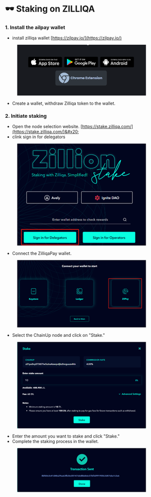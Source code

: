 # 🕶 Staking on ZILLIQA

### 1. Install the ailpay wallet

* install zilliqa wallet [https://zilpay.io/](https://zilpay.io/)

<figure><img src="../.gitbook/assets/4d779f0ed3b49c953e1ceef938cb14a.png" alt=""><figcaption></figcaption></figure>

* Create a wallet, withdraw Zilliqa token to the wallet.



### **2. Initiate staking**

* Open the node selection website. [https://stake.zilliqa.com/](https://stake.zilliqa.com/)&#x20;
* clink sign in for delegators

<figure><img src="../.gitbook/assets/011638376e0a95b95d1a998e60f5919.png" alt=""><figcaption></figcaption></figure>

* Connect the ZilliqaPay wallet.

<figure><img src="../.gitbook/assets/94d424be609efb9c20b05dc00ed96bb.png" alt=""><figcaption></figcaption></figure>

* Select the ChainUp node and click on "Stake."

<figure><img src="../.gitbook/assets/3dd95c8ee163cffcd62d78973fbe14c.png" alt=""><figcaption></figcaption></figure>

* Enter the amount you want to stake and click "Stake."
* Complete the staking process in the wallet.

<figure><img src="../.gitbook/assets/ac2c6f68bcb63ee36167c384d8f7639.png" alt=""><figcaption></figcaption></figure>



